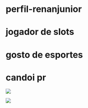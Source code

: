 # perfil-renanjunior
# jogador de slots 
# gosto de esportes
# candoi pr
![](https://tenor.com/pt-BR/view/hustle-hustle1337-sasuke-sasuke-uchiha-naruto-gif-4482850424895790397)

![](https://media1.tenor.com/m/PjZItdUfXT0AAAAC/hustle-hustle1337.gif)



